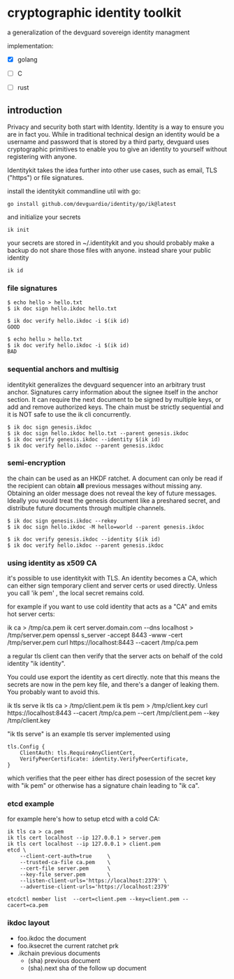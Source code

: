 cryptographic identity toolkit
==============================


a generalization of the devguard sovereign identity managment

implementation:

- [x] golang
- [ ] C
- [ ] rust



## introduction

Privacy and security both start with Identity. Identity is a way to ensure you are in fact you.
While in traditional technical design an identity would be a username and password that is stored by a third party,
devguard uses cryptographic primitives to enable you to give an identity to yourself without registering with anyone.

Identitykit takes the idea further into other use cases, such as email, TLS ("https") or file signatures.


install the identitykit commandline util with go:

```
go install github.com/devguardio/identity/go/ik@latest
```

and initialize your secrets
```
ik init
```
your secrets are stored in ~/.identitykit and you should probably make a backup
do not share those files with anyone. instead share your public identity

```
ik id
```


### file signatures


```
$ echo hello > hello.txt
$ ik doc sign hello.ikdoc hello.txt

$ ik doc verify hello.ikdoc -i $(ik id)
GOOD

$ echo hellu > hello.txt
$ ik doc verify hello.ikdoc -i $(ik id) 
BAD
```


### sequential anchors and multisig

identitykit generalizes the devguard sequencer into an arbitrary trust anchor.
Signatures carry information about the signee itself in the anchor section.
It can require the next document to be signed by multiple keys, or add and remove authorized keys.
The chain must be strictly sequential and it is NOT safe to use the ik cli concurrently.

```
$ ik doc sign genesis.ikdoc
$ ik doc sign hello.ikdoc hello.txt --parent genesis.ikdoc
$ ik doc verify genesis.ikdoc --identity $(ik id)
$ ik doc verify hello.ikdoc --parent genesis.ikdoc
```

### semi-encryption

the chain can be used as an HKDF ratchet. A document can only be read
if the recipient can obtain __all__ previous messages without missing any.
Obtaining an older message does not reveal the key of future messages.
Ideally you would treat the genesis document like a preshared secret,
and distribute future documents through multiple channels.

```
$ ik doc sign genesis.ikdoc --rekey
$ ik doc sign hello.ikdoc -M hello=world --parent genesis.ikdoc

$ ik doc verify genesis.ikdoc --identity $(ik id)
$ ik doc verify hello.ikdoc --parent genesis.ikdoc
```


### using identity as x509 CA

it's possible to use identitykit with TLS.
An identity becomes a CA, which can either sign temporary client and server certs or used directly.
Unless you call 'ik pem' , the local secret remains cold.

for example if you want to use cold identity that acts as a "CA" and emits hot server certs:

ik ca > /tmp/ca.pem
ik cert server.domain.com --dns localhost > /tmp/server.pem
openssl s_server -accept 8443 -www -cert /tmp/server.pem
curl  https://localhost:8443   --cacert /tmp/ca.pem

a regular tls client can then verify that the server acts on behalf of the cold identity "ik identity".

You could use export the identity as cert directly.
note that this means the secrets are now in the pem key file, and there's a danger of leaking them.
You probably want to avoid this.

ik tls serve
ik tls ca > /tmp/client.pem
ik tls pem > /tmp/client.key
curl  https://localhost:8443 --cacert /tmp/ca.pem --cert /tmp/client.pem --key /tmp/client.key


"ik tls serve" is an example tls server implemented using

```
tls.Config {
    ClientAuth: tls.RequireAnyClientCert,
    VerifyPeerCertificate: identity.VerifyPeerCertificate,
}
```

which verifies that the peer either has direct posession of the secret key with "ik pem"
or otherwise has a signature chain leading to "ik ca".


### etcd example

for example here's how to setup etcd with a cold CA:

```
ik tls ca > ca.pem
ik tls cert localhost --ip 127.0.0.1 > server.pem
ik tls cert localhost --ip 127.0.0.1 > client.pem
etcd \
    --client-cert-auth=true     \
    --trusted-ca-file ca.pem    \
    --cert-file server.pem      \
    --key-file server.pem       \
    --listen-client-urls='https://localhost:2379' \
    --advertise-client-urls='https://localhost:2379'

etcdctl member list  --cert=client.pem --key=client.pem --cacert=ca.pem
```


### ikdoc layout

- foo.ikdoc         the document
- foo.iksecret      the current ratchet prk
- .ikchain          previous documents
    - (sha)         previous document
    - (sha).next    sha of the follow up document



